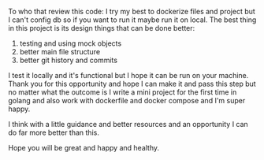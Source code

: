 To who that review this code:
I try my best to dockerize files and project but I can't config db so if you want to run it 
maybe run it on local.
The best thing in this project is its design
things that can be done better:
1. testing and using mock objects
2. better main file structure
3. better git history and commits

I test it locally and it's functional but I hope it can be run on your machine.
Thank you for this opportunity and hope I can make it and pass this step but no matter what the 
outcome is I write a mini project for the first time in golang and also work with dockerfile and docker
compose and I'm super happy.

I think with a little guidance and better resources and an opportunity I can do far more
better than this.

Hope you will be great and happy and healthy.